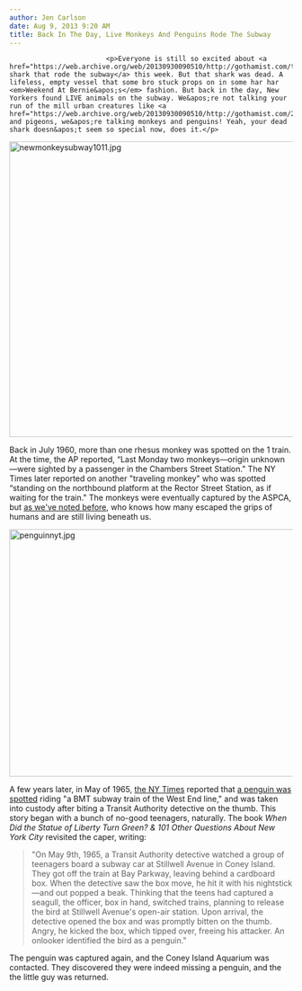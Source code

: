 ```yaml
---
author: Jen Carlson
date: Aug 9, 2013 9:20 AM
title: Back In The Day, Live Monkeys And Penguins Rode The Subway
---
```



                            
                            
                            
                            <p>Everyone is still so excited about <a href="https://web.archive.org/web/20130930090510/http://gothamist.com/tags/subwayshark">the shark that rode the subway</a> this week. But that shark was dead. A lifeless, empty vessel that some bro stuck props on in some har har <em>Weekend At Bernie&apos;s</em> fashion. But back in the day, New Yorkers found LIVE animals on the subway. We&apos;re not talking your run of the mill urban creatures like <a href="https://web.archive.org/web/20130930090510/http://gothamist.com/2013/07/31/rat_mans_still_got_it.php">rats</a> and pigeons, we&apos;re talking monkeys and penguins! Yeah, your dead shark doesn&apos;t seem so special now, does it.</p>

<p><span class="mt-enclosure mt-enclosure-image" style="display: inline;"> <img alt="newmonkeysubway1011.jpg" src="https://web.archive.org/web/20130930090510im_/http://gothamist.com/attachments/arts_jen/newmonkeysubway1011.jpg" width="640" height="526" class="image-none"> </span></p>

<p>Back in July 1960, more than one rhesus monkey was spotted on the 1 train. At the time, the AP reported, &#x201C;Last Monday two monkeys&#x2014;origin unknown&#x2014;were sighted by a passenger in the Chambers Street Station.&quot; The NY Times later reported on another &quot;traveling monkey&quot; who was spotted &#x201C;standing on the northbound platform at the Rector Street Station, as if waiting for the train.&quot; The monkeys were eventually captured by the ASPCA, but <a href="https://web.archive.org/web/20130930090510/http://gothamist.com/2011/10/18/monkeys_take_manhattan_subway_line.php">as we&apos;ve noted before</a>, who knows how many escaped the grips of humans and are still living beneath us. </p>

<p><span class="mt-enclosure mt-enclosure-image" style="display: inline;"> <img alt="penguinnyt.jpg" src="https://web.archive.org/web/20130930090510im_/http://gothamist.com/attachments/arts_jen/penguinnyt.jpg" width="640" height="440" class="image-none"> </span></p>

<p>A few years later, in May of 1965, <a href="https://web.archive.org/web/20130930090510/http://select.nytimes.com/gst/abstract.html?res=F20B11F7345C147A93C2A8178ED85F418685F9">the NY Times</a> reported that <a href="https://web.archive.org/web/20130930090510/http://gothamist.com/2010/10/12/flashback_penguin_caper_on_coney_is.php">a penguin was spotted</a> riding &quot;a BMT subway train of the West End line,&quot; and was taken into custody after biting a Transit Authority detective on the thumb. This story began with a bunch of no-good teenagers, naturally. The book <em>When Did the Statue of Liberty Turn Green? &amp; 101 Other Questions About New York City</em> revisited the caper, writing:</p>

<blockquote>&quot;On May 9th, 1965, a Transit Authority detective watched a group of teenagers board a subway car at Stillwell Avenue in Coney Island. They got off the train at Bay Parkway, leaving behind a cardboard box. When the detective saw the box move, he hit it with his nightstick&#x2014;and out popped a beak. Thinking that the teens had captured a seagull, the officer, box in hand, switched trains, planning to release the bird at Stillwell Avenue&apos;s open-air station. Upon arrival, the detective opened the box and was promptly bitten on the thumb. Angry, he kicked the box, which tipped over, freeing his attacker. An onlooker identified the bird as a penguin.&quot;</blockquote>

<p>The penguin was captured again, and the Coney Island Aquarium was contacted. They discovered they were indeed missing a penguin, and the the little guy was returned.</p>
                            
                            
                            